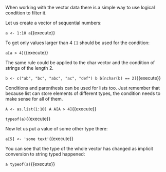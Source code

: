 When working with the vector data there is a simple way to use logical condition to filter it.

Let us create a vector of sequential numbers:

`a <- 1:10
a`{{execute}}

To get only values larger than 4 `[]` should be used for the condition:

`a[a > 4]`{{execute}}

The same rule could be applied to the char vector and the condition of strings of the length 2.

`b <- c("ab", "bc", "abc", "ac", "def")
b
b[nchar(b) == 2]`{{execute}}

Conditions and parenthesis can be used for lists too. Just remember that because list can store elements of different types, the condition needs to make sense for all of them.

`A <- as.list(1:10)
A
A[A > 4]`{{execute}}


`typeof(a)`{{execute}}

Now let us put a value of some other type there:

`a[5] <- 'some text'`{{execute}}

You can see that the type of the whole vector has changed as implicit conversion to string typed happened:

`a
typeof(a)`{{execute}}
